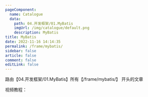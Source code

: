 ```yaml
---
pageComponent: 
  name: Catalogue
  data: 
    path: 04.开发框架/01.MyBatis
    imgUrl: /img/catalogue/default.png
    description: MyBatis
title: MyBatis
date: 2022-11-16 14:14:35
permalink: /frame/mybatis/
sidebar: false
article: false
comment: false
editLink: false
---
```


路由【04.开发框架/01.MyBatis】所有【/frame/mybatis/】 开头的文章

视频教程：
